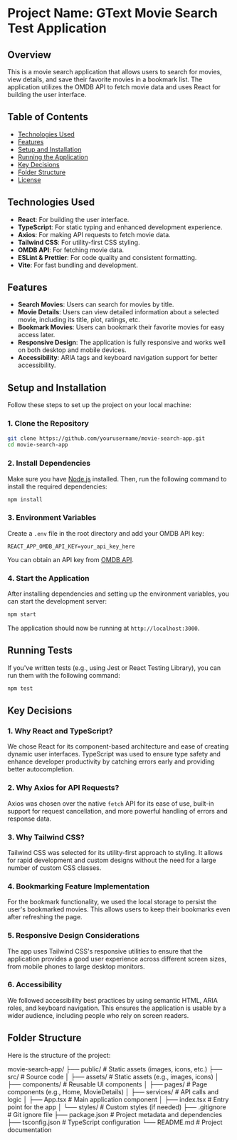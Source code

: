
# Project Name: **GText Movie Search Test Application**

## Overview

This is a movie search application that allows users to search for movies, view details, and save their favorite movies in a bookmark list. The application utilizes the OMDB API to fetch movie data and uses React for building the user interface.

## Table of Contents

- [Technologies Used](#technologies-used)
- [Features](#features)
- [Setup and Installation](#setup-and-installation)
- [Running the Application](#running-the-application)
- [Key Decisions](#key-decisions)
- [Folder Structure](#folder-structure)
- [License](#license)

## Technologies Used

- **React**: For building the user interface.
- **TypeScript**: For static typing and enhanced development experience.
- **Axios**: For making API requests to fetch movie data.
- **Tailwind CSS**: For utility-first CSS styling.
- **OMDB API**: For fetching movie data.
- **ESLint & Prettier**: For code quality and consistent formatting.
- **Vite**: For fast bundling and development.

## Features

- **Search Movies**: Users can search for movies by title.
- **Movie Details**: Users can view detailed information about a selected movie, including its title, plot, ratings, etc.
- **Bookmark Movies**: Users can bookmark their favorite movies for easy access later.
- **Responsive Design**: The application is fully responsive and works well on both desktop and mobile devices.
- **Accessibility**: ARIA tags and keyboard navigation support for better accessibility.

## Setup and Installation

Follow these steps to set up the project on your local machine:

### 1. Clone the Repository
```bash
git clone https://github.com/yourusername/movie-search-app.git
cd movie-search-app
```

### 2. Install Dependencies
Make sure you have [Node.js](https://nodejs.org) installed. Then, run the following command to install the required dependencies:

```bash
npm install
```

### 3. Environment Variables
Create a `.env` file in the root directory and add your OMDB API key:

```env
REACT_APP_OMDB_API_KEY=your_api_key_here
```

You can obtain an API key from [OMDB API](http://www.omdbapi.com/).

### 4. Start the Application
After installing dependencies and setting up the environment variables, you can start the development server:

```bash
npm start
```

The application should now be running at `http://localhost:3000`.

## Running Tests

If you've written tests (e.g., using Jest or React Testing Library), you can run them with the following command:

```bash
npm test
```

## Key Decisions

### 1. **Why React and TypeScript?**
We chose React for its component-based architecture and ease of creating dynamic user interfaces. TypeScript was used to ensure type safety and enhance developer productivity by catching errors early and providing better autocompletion.

### 2. **Why Axios for API Requests?**
Axios was chosen over the native `fetch` API for its ease of use, built-in support for request cancellation, and more powerful handling of errors and response data.

### 3. **Why Tailwind CSS?**
Tailwind CSS was selected for its utility-first approach to styling. It allows for rapid development and custom designs without the need for a large number of custom CSS classes.

### 4. **Bookmarking Feature Implementation**
For the bookmark functionality, we used the local storage to persist the user's bookmarked movies. This allows users to keep their bookmarks even after refreshing the page.

### 5. **Responsive Design Considerations**
The app uses Tailwind CSS's responsive utilities to ensure that the application provides a good user experience across different screen sizes, from mobile phones to large desktop monitors.

### 6. **Accessibility**
We followed accessibility best practices by using semantic HTML, ARIA roles, and keyboard navigation. This ensures the application is usable by a wider audience, including people who rely on screen readers.

## Folder Structure

Here is the structure of the project:


movie-search-app/
├── public/                # Static assets (images, icons, etc.)
├── src/                   # Source code
│   ├── assets/            # Static assets (e.g., images, icons)
│   ├── components/        # Reusable UI components
│   ├── pages/             # Page components (e.g., Home, MovieDetails)
│   ├── services/          # API calls and logic
│   ├── App.tsx            # Main application component
│   ├── index.tsx          # Entry point for the app
│   └── styles/            # Custom styles (if needed)
├── .gitignore             # Git ignore file
├── package.json           # Project metadata and dependencies
├── tsconfig.json          # TypeScript configuration
└── README.md              # Project documentation